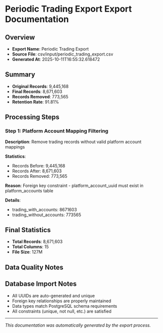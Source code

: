 # Periodic Trading Export Export Documentation

## Overview
- **Export Name**: Periodic Trading Export
- **Source File**: csv/input/periodic_trading_export.csv
- **Generated At**: 2025-10-11T16:55:32.618472

## Summary
- **Original Records**: 9,445,168
- **Final Records**: 8,671,603
- **Records Removed**: 773,565
- **Retention Rate**: 91.81%

## Processing Steps

### Step 1: Platform Account Mapping Filtering

**Description**: Remove trading records without valid platform account mappings

**Statistics**:
- Records Before: 9,445,168
- Records After: 8,671,603
- Records Removed: 773,565

**Reason**: Foreign key constraint - platform_account_uuid must exist in platform_accounts table

**Details**:
- trading_with_accounts: 8671603
- trading_without_accounts: 773565

## Final Statistics

- **Total Records**: 8,671,603
- **Total Columns**: 15
- **File Size**: 127M

## Data Quality Notes

## Database Import Notes

- All UUIDs are auto-generated and unique
- Foreign key relationships are properly maintained
- Data types match PostgreSQL schema requirements
- All constraints (unique, not null, etc.) are satisfied

---
*This documentation was automatically generated by the export process.*
